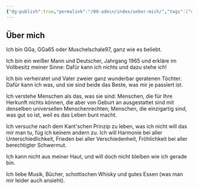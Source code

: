 ```yaml
---
{"dg-publish":true,"permalink":"/00-admin/index/ueber-mich/","tags":["class/outcome"],"created":"2023-11-05T16:16:13.477+01:00","updated":"2023-11-05T16:51:42.497+01:00"}
---
```



## Über mich

Ich bin GGa, GGa65 oder Muschelschale97, ganz wie es beliebt.

Ich bin ein weißer Mann und Deutscher, Jahrgang 1965 und erkläre im Vollbesitz meiner Sinne: Dafür kann ich nichts und dazu stehe ich! 

Ich bin verheiratet und Vater zweier ganz wunderbar geratenen Töchter. Dafür kann ich was, und sie sind beide das Beste, was mir je passiert ist.

Ich verstehe Menschen als das, was sie sind: Menschen, die für Ihre Herkunft nichts können, die aber von Geburt an ausgestattet sind mit denselben universellen Menschenrechten; Menschen, die einzigartig sind, was gut so ist, weil es das Leben bunt macht.

Ich versuche nach dem Kant'schen Prinzip zu leben, was ich nicht will das mir man tu, füg ich keinem andern zu. Ich will Harmonie bei aller Unterschiedlichkeit, Frieden bei aller Verschiedenheit, Fröhlichkeit bei aller berechtigter Schwermut. 

Ich kann nicht aus meiner Haut, und will doch nicht bleiben wie ich gerade bin.

Ich liebe Musik, Bücher, schottischen Whisky und gutes Essen (was man mir leider auch ansieht). 
